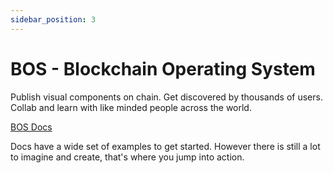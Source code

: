 ```yaml
---
sidebar_position: 3
---
```


# BOS - Blockchain Operating System
Publish visual components on chain. Get discovered by thousands of users. Collab and learn with like minded people across the world.

[BOS Docs](https://docs.near.org/bos)

Docs have a wide set of examples to get started.
However there is still a lot to imagine and create, that's where you jump into action.
